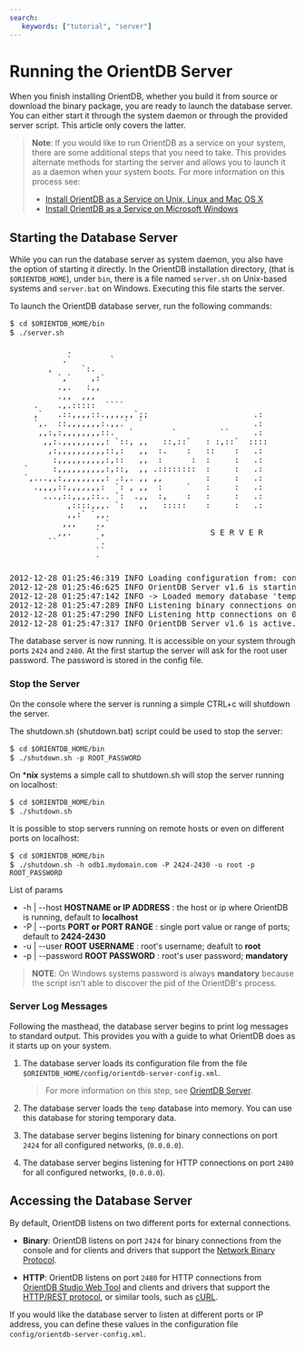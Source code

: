 ```yaml
---
search:
   keywords: ["tutorial", "server"]
---
```


# Running the OrientDB Server

When you finish installing OrientDB, whether you build it from source or download the binary package, you are ready to launch the database server.  You can either start it through the system daemon or through the provided server script.  This article only covers the latter.

>**Note**: If you would like to run OrientDB as a service on your system, there are some additional steps that you need to take.  This provides alternate methods for starting the server and allows you to launch it as a daemon when your system boots.  For more information on this process see:
>
>- [Install OrientDB as a Service on Unix, Linux and Mac OS X](../admin/Unix-Service.md)
>- [Install OrientDB as a Service on Microsoft Windows](../admin/Windows-Service.md)


## Starting the Database Server

While you can run the database server as system daemon, you also have the option of starting it directly.  In the OrientDB installation directory, (that is `$ORIENTDB_HOME`), under `bin`, there is a file named `server.sh` on Unix-based systems and `server.bat` on Windows.  Executing this file starts the server.

To launch the OrientDB database server, run the following commands:

<pre>
$ <code class="lang-sh userinput">cd $ORIENTDB_HOME/bin</code>
$ <code class="lang-sh userinput">./server.sh</code>

            .
           .`        `
        ,      `:.
          `,`    ,:`
          .,.   :,,
          .,,  ,,,
     .    .,.:::::  ````
     ,`   .::,,,,::.,,,,,,`;;                      .:
     `,.  ::,,,,,,,:.,,.`  `                       .:
      ,,:,:,,,,,,,,::.   `        `         ``     .:
       ,,:.,,,,,,,,,: `::, ,,   ::,::`   : :,::`  ::::
        ,:,,,,,,,,,,::,:   ,,  :.    :   ::    :   .:
         :,,,,,,,,,,:,::   ,,  :      :  :     :   .:
   `     :,,,,,,,,,,:,::,  ,, .::::::::  :     :   .:
   `,...,,:,,,,,,,,,: .:,. ,, ,,         :     :   .:
     .,,,,::,,,,,,,:  `: , ,,  :     `   :     :   .:
       ...,::,,,,::.. `:  .,,  :,    :   :     :   .:
            ,::::,,,. `:   ,,   :::::    :     :   .:
            ,,:` `,,.
           ,,,    .,`
          ,,.     `,                      S E R V E R
        ``        `.
                  ``
                  `

2012-12-28 01:25:46:319 INFO Loading configuration from: config/orientdb-server-config.xml... [OServerConfigurationLoaderXml]
2012-12-28 01:25:46:625 INFO OrientDB Server v1.6 is starting up... [OServer]
2012-12-28 01:25:47:142 INFO -> Loaded memory database 'temp' [OServer]
2012-12-28 01:25:47:289 INFO Listening binary connections on 0.0.0.0:2424 [OServerNetworkListener]
2012-12-28 01:25:47:290 INFO Listening http connections on 0.0.0.0:2480 [OServerNetworkListener]
2012-12-28 01:25:47:317 INFO OrientDB Server v1.6 is active. [OServer]
</pre>

The database server is now running.  It is accessible on your system through ports `2424` and `2480`.
At the first startup the server will ask for the root user password. The password is stored in the config file.
 
### Stop the Server

On the console where the server is running a simple CTRL+c will shutdown the server.

The shutdown.sh (shutdown.bat) script could be used to stop the server:

<pre>
$ <code class="lang-sh userinput">cd $ORIENTDB_HOME/bin</code>
$ <code class="lang-sh userinput">./shutdown.sh -p ROOT_PASSWORD</code>
</pre>

On ***nix** systems a simple call to shutdown.sh will stop the server running on localhost:

<pre>
$ <code class="lang-sh userinput">cd $ORIENTDB_HOME/bin</code>
$ <code class="lang-sh userinput">./shutdown.sh</code>
</pre>

It is possible to stop servers running on remote hosts or even on different ports on localhost:

<pre>
$ <code class="lang-sh userinput">cd $ORIENTDB_HOME/bin</code>
$ <code class="lang-sh userinput">./shutdown.sh -h odb1.mydomain.com -P 2424-2430 -u root -p ROOT_PASSWORD</code>
</pre>

List of params

- -h | --host **HOSTNAME or IP ADDRESS** : the host or ip where OrientDB is running, default to **localhost**
- -P | --ports **PORT or PORT RANGE** : single port value or range of ports; default to **2424-2430**
- -u | --user **ROOT USERNAME** : root's username; deafult to  **root**
- -p | --password **ROOT PASSWORD** : root's user password; **mandatory**

>**NOTE**: On Windows systems password is always **mandatory** because the script isn't able to discover the pid of the OrientDB's process.

### Server Log Messages

Following the masthead, the database server begins to print log messages to standard output.  This provides you with a guide to what OrientDB does as it starts up on your system.

1. The database server loads its configuration file from the file `$ORIENTDB_HOME/config/orientdb-server-config.xml`.

   >For more information on this step, see [OrientDB Server](../internals/DB-Server.md).

1. The database server loads the `temp` database into memory.  You can use this database for storing temporary data.

1. The database server begins listening for binary connections on port `2424` for all configured networks, (`0.0.0.0`).

1. The database server begins listening for HTTP connections on port `2480` for all configured networks, (`0.0.0.0`).

## Accessing the Database Server

By default, OrientDB listens on two different ports for external connections.

- **Binary**: OrientDB listens on port `2424` for binary connections from the console and for clients and drivers that support the [Network Binary Protocol](../internals/Network-Binary-Protocol.md).

- **HTTP**: OrientDB listens on port `2480` for HTTP connections from [OrientDB Studio Web Tool](http://www.orientechnologies.com/docs/last/orientdb-studio.wiki/Home-page.html) and clients and drivers that support the [HTTP/REST protocol](../misc/OrientDB-REST.md), or similar tools, such as [cURL](http://en.wikipedia.org/wiki/cURL).

If you would like the database server to listen at different ports or IP address, you can define these values in the configuration file `config/orientdb-server-config.xml`.


